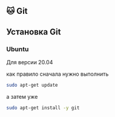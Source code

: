 ## 🐱 Git

## Установка Git

### Ubuntu

Для версии 20.04

как правило сначала нужно выполнить

```sh
sudo apt-get update
```

а затем уже
```sh
sudo apt-get install -y git
```